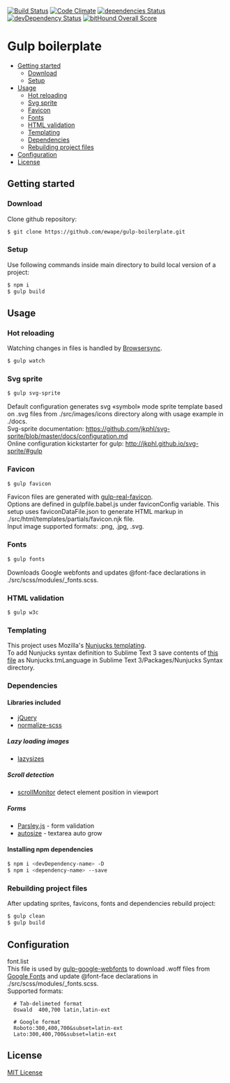 [![Build Status](https://travis-ci.org/ewape/gulp-boilerplate.svg?branch=master)](https://travis-ci.org/ewape/gulp-boilerplate)
[![Code Climate](https://codeclimate.com/github/ewape/gulp-boilerplate/badges/gpa.svg)](https://codeclimate.com/github/ewape/gulp-boilerplate)
[![dependencies Status](https://david-dm.org/ewape/gulp-boilerplate/status.svg)](https://david-dm.org/ewape/gulp-boilerplate)
[![devDependency Status](https://img.shields.io/david/dev/ewape/gulp-boilerplate.svg)](https://david-dm.org/ewape/gulp-boilerplate?type=dev)
[![bitHound Overall Score](https://www.bithound.io/github/ewape/gulp-boilerplate/badges/score.svg)](https://www.bithound.io/github/ewape/gulp-boilerplate)

# Gulp boilerplate

  - [Getting started](#getting-started)
    - [Download](#download)
    - [Setup](#setup)
  - [Usage](#usage)
    - [Hot reloading](#hot-reloading)
    - [Svg sprite](#svg-sprite)
    - [Favicon](#favicon)
    - [Fonts](#fonts)
    - [HTML validation](#html-validation)
    - [Templating](#templating)
    - [Dependencies](#dependencies)
    - [Rebuilding project files](#rebuilding-project-files)
  - [Configuration](#configuration)
  - [License](#license)


## Getting started

### Download
Clone github repository:
```sh
$ git clone https://github.com/ewape/gulp-boilerplate.git
```

### Setup
Use following commands inside main directory to build local version of a project:
```sh
$ npm i
$ gulp build
```

## Usage

### Hot reloading
Watching changes in files is handled by [Browsersync](https://github.com/Browsersync/browser-sync).
```sh
$ gulp watch
```

### Svg sprite
```sh
$ gulp svg-sprite
```
Default configuration generates svg «symbol» mode sprite template based on .svg files from ./src/images/icons directory along with usage example in ./docs.  
Svg-sprite documentation: https://github.com/jkphl/svg-sprite/blob/master/docs/configuration.md  
Online configuration kickstarter for gulp: http://jkphl.github.io/svg-sprite/#gulp  


### Favicon
```sh
$ gulp favicon
```
Favicon files are generated with [gulp-real-favicon](https://github.com/RealFaviconGenerator/gulp-real-favicon).  
Options are defined in gulpfile.babel.js under faviconConfig variable. This setup uses faviconDataFile.json to generate HTML markup in ./src/html/templates/partials/favicon.njk file.  
Input image supported formats: .png, .jpg, .svg.

### Fonts
```sh
$ gulp fonts
```
Downloads Google webfonts and updates @font-face declarations in ./src/scss/modules/_fonts.scss.

### HTML validation
```sh
$ gulp w3c
```

### Templating
This project uses Mozilla's [Nunjucks templating](https://mozilla.github.io/nunjucks/templating.html).  
To add Nunjucks syntax definition to Sublime Text 3 save contents of [this file](https://raw.githubusercontent.com/mogga/sublime-nunjucks/master/Nunjucks.tmLanguage) as Nunjucks.tmLanguage in Sublime Text 3/Packages/Nunjucks Syntax directory.

### Dependencies

#### Libraries included

- [jQuery](https://github.com/jquery/jquery)
- [normalize-scss](https://github.com/JohnAlbin/normalize-scss)
##### Lazy loading images
- [lazysizes](https://github.com/aFarkas/lazysizes)
##### Scroll detection
- [scrollMonitor](https://github.com/stutrek/scrollMonitor) detect element position in viewport
##### Forms
- [Parsley.js](https://github.com/guillaumepotier/Parsley.js/) - form validation
- [autosize](https://github.com/jackmoore/autosize) - textarea auto grow

#### Installing npm dependencies
```sh
$ npm i <devDependency-name> -D
$ npm i <dependency-name> --save
```

### Rebuilding project files
After updating sprites, favicons, fonts and dependencies rebuild project:
```sh
$ gulp clean
$ gulp build
```


## Configuration


font.list  
This file is used by [gulp-google-webfonts](https://github.com/battlesnake/gulp-google-webfonts) to download .woff files from [Google Fonts](https://fonts.google.com/) and update @font-face declarations in ./src/scss/modules/_fonts.scss.  
Supported formats:

    
      # Tab-delimeted format
      Oswald  400,700 latin,latin-ext

      # Google format
      Roboto:300,400,700&subset=latin-ext
      Lato:300,400,700&subset=latin-ext


## License
[MIT License](https://en.wikipedia.org/wiki/MIT_License)
